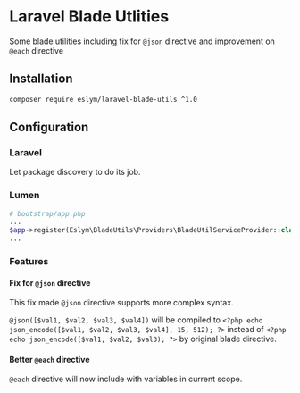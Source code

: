 # Laravel Blade Utlities
Some blade utilities including fix for ```@json``` directive and improvement on ```@each``` directive

## Installation
````bash
composer require eslym/laravel-blade-utils ^1.0
````

## Configuration
### Laravel
Let package discovery to do its job.

### Lumen
````php
# bootstrap/app.php
...
$app->register(Eslym\BladeUtils\Providers\BladeUtilServiceProvider::class);
...
````

### Features
#### Fix for ```@json``` directive
This fix made ```@json``` directive supports more complex syntax.

```@json([$val1, $val2, $val3, $val4])``` will be compiled to ```<?php echo json_encode([$val1, $val2, $val3, $val4], 15, 512); ?>``` instead of ```<?php echo json_encode([$val1, $val2, $val3); ?>``` by original blade directive.

#### Better ```@each``` directive
```@each``` directive will now include with variables in current scope.